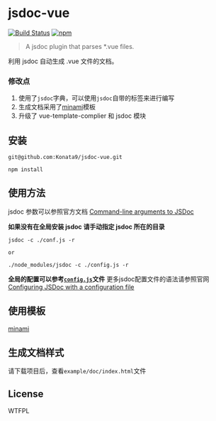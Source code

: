 # jsdoc-vue
[![Build Status](https://travis-ci.org/QingWei-Li/jsdoc-vue.svg?branch=master)](https://travis-ci.org/QingWei-Li/jsdoc-vue)
[![npm](https://img.shields.io/npm/v/jsdoc-vue.svg)](https://www.npmjs.com/package/jsdoc-vue)

> A jsdoc plugin that parses *.vue files.

利用 jsdoc 自动生成 .vue 文件的文档。
### 修改点
1. 使用了`jsdoc`字典，可以使用`jsdoc`自带的标签来进行编写
2. 生成文档采用了[minami](https://github.com/Nijikokun/minami)模板
3. 升级了 vue-template-complier 和 jsdoc 模块

## 安装
```
git@github.com:Konata9/jsdoc-vue.git

npm install 
```

## 使用方法
jsdoc 参数可以参照官方文档 [Command-line arguments to JSDoc](http://usejsdoc.org/about-commandline.html)

**如果没有在全局安装 jsdoc 请手动指定 jsdoc 所在的目录**
```
jsdoc -c ./conf.js -r

or

./node_modules/jsdoc -c ./config.js -r
```
**全局的配置可以参考[`config.js`](./conf.js)文件**
更多jsdoc配置文件的语法请参照官网[Configuring JSDoc with a configuration file](http://usejsdoc.org/about-configuring-jsdoc.html)

## 使用模板
[minami](https://github.com/Nijikokun/minami)

## 生成文档样式
请下载项目后，查看`example/doc/index.html`文件

## License
WTFPL
